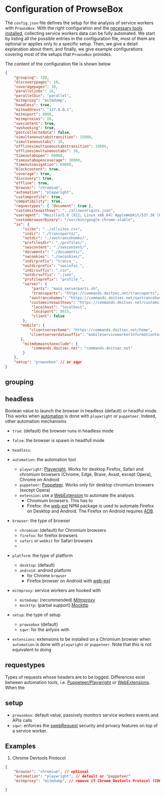 # Configuration of ProwseBox
The `config.json` file defines the setup for the analysis of service workers with `ProwseBox`. With the right configuration and the [necessary tools installed](INSTALL.md), collecting service workers data can be fully automated. We start by listing all the possible entries in the configuration file, most of them are optional or applies only to a specific setup. Then, we give a detail explanation about them, and finally, we give example configurations covering most of the setups that `ProwseBox` provides. 

The content of the configuration file is shown below

```json
{
 	"grouping": 100,
 	"discoverypages": 10,
 	"coveragepages": 10,
 	"paralleljobs": 16,
 	"parallelbin": "parallel",
	"mitmproxy": "mitmdump",
	"headless": true,
	"mitmaddress": "127.0.0.1",
	"mitmiport": 8080,
	"mitmproxies": 16,
	"swscontent": true,
	"swshooking": true,
	"postcollectedata": false,
 	"simultaneoustabstransition": 15000,
 	"simultaneoustabs": 10,
	"offlinesimultaneoustabstransition": 10000,
 	"offlinesimultaneoustabs": 30,
	"timeoutabopen": 60000,
	"timeoutabopencoverage": 30000,
	"timeoutnavigation": 60000,
	"blockcontent": true,
	"coverage": true,
 	"discovery": true, 
 	"offline": true,
 	"browser": "chromium",
 	"automation": "playwright",
 	"customprofile": true,
 	"compatibility": true,
	"requestypes": { "document": true },
	"customsiteswithsws": "../allswsorigins.json",
 	"useragent": "Mozilla/5.0 (X11; Linux x86_64) AppleWebKit/537.36 (KHTML, like Gecko) Chrome/109.0.5414.119 Safari/537.36",
 	"custombrowserbinary": "/usr/bin/google-chrome-stable",
    "io": {
 		"sites": "../allsites.csv",
 		"indir": "./trancoparts/",
 		"outdir": "./swstrancohomes/",
 		"profilesdir": "./profiles/",
 		"swscontent": "./swscontent/",
 		"documents": "./documents/",
 		"swcookies": "./swcookies/",
 		"indirprefix": "tranco_",
 		"outdirprefix": "swsinfos_",
 		"indirsuffix": ".csv",
 		"outdirsuffix": ".json",
 		"profileprefix": "profile_",
 		"server": {
			"parts": "main_serverparts.sh",
			"trancoparts": "https://commands.doitsec.net/trancoparts",
		   "swstrancohomes": "https://commands.doitsec.net/swstrancohomes",
		   "customsiteswithsws": "https://commands.doitsec.net/customsiteswithsws",
			"localhost": "localhost",
			"localport": 8915,
			"client": false
		},
	   "mobile": {
		   "clientserverhome": "https://commands.doitsec.net/home",
		   "clientserverdatasuffix": "mobileserviceworkerinformationtosave"
	   },
		"mitmdomainstoexclude": {
			"commands.doitsec.net": "commands.doitsec.net"
		}
 	},
 	"setup": "prowsebox" // or sqwr
}
```

## grouping

## headless
Boolean value to launch the browser in headless (default) or headful mode. This works when [automation](#automation) is done with `playwright` or `puppeteer`. Indeed, other automation mechanisms 
  - `true`: (default) the browser runs in headless mode
  - `false`: the browser is spawn in headfull mode


- `headless`: 
- `automation`: the automation tool
  - `playwright`: [Playwright](https://playwright.dev). Works for desktop Firefox, Safari and chromium browsers (Chrome, Edge, Brave, Avast, except Opera), Chrome on Android
  - `puppeteer`: [Puppeteer](https://pptr.dev/). Works only for desktop chromium browsers (except Opera)
  - `extension`: use a [WebExtension](https://developer.mozilla.org/en-US/docs/Mozilla/Add-ons/WebExtensions/API/webRequest) to automate the analysis. 
    - Chromium browsers. This has to 
    - Firefox: the [web-ext](https://extensionworkshop.com/documentation/develop/getting-started-with-web-ext/) NPM package is used to automate Firefox on Desktop and Android. The Firefox on Android requires [ADB](https://developer.android.com/studio/command-line/adb). 
- `browser`: the type of browser
  - `chromium`: (default) for Chromium browsers
  - `firefox`: for firefox browsers
  - `safari` or `webkit` for Safari browsers
  - 
- `platform`: the type of platform
  - `desktop`: (default)
  - `android`: android platform
    - for Chrome `browser`
    - Firefox browser on Android with [web-ext]()
- `mitmproxy`: service workers are hooked with 
  - `mitmdump`: (recommended) [Mitmproxy](https://mitmproxy.org/)
  - `mockttp`: (partial support) [Mockttp](https://github.com/httptoolkit/mockttp)
- `setup`: the type of setup
  - `prowsebox` (default)
  - `sqwr`: for the anlysis with 
- `extensions`: extensions to be installed on a Chromium browser when `automation` is done with `playwright` or `puppeteer`. Note that this is not equivalent to doing


## requestypes
Types of requests whose headers are to be logged. Differences exist between automation tools, i.e. [Puppeteer/Playwright](https://playwright.dev/docs/api/class-request#request-resource-type) or [WebExtensions](https://developer.mozilla.org/en-US/docs/Mozilla/Add-ons/WebExtensions/API/webRequest/ResourceType). When the 

## setup
- `prowsebox`: default value, passively monitors service workers events and APIs calls
- `sqwr`: enforces the [swebRequest](https://github.com/sqwr/swebrequest) security and privacy features on top of a service worker.

## Examples
1. Chrome Devtools Protocol
```json
{
    "browser": "chromium", // optional
    "automation": "playwright", // default or "puppeteer"
    "mitmproxy": "mitmdump", // remove if Chrome Devtools Protocol (CDP)

}
```